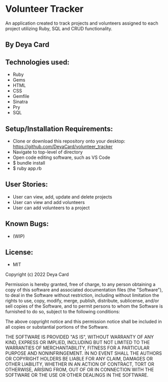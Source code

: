 # Volunteer Tracker

An application created to track projects and volunteers assigned to each project utilizing Ruby, SQL and CRUD functionality. 

## By Deya Card

## Technologies used:
* Ruby
* Gems
* HTML
* CSS
* Gemfile
* Sinatra
* Pry
* SQL


## Setup/Installation Requirements:
* Clone or download this repository onto your desktop: https://github.com/DeyaCard/volunteer_tracker
* Navigate to top-level of directory
* Open code editing software, such as VS Code
* $ bundle install 
* $ ruby app.rb


## User Stories:
* User can view, add, update and delete projects
* User can view and add volunteers
* User can add volunteers to a project


## Known Bugs:
*  (WIP)


## License: 
* MIT

Copyright (c) 2022 Deya Card

Permission is hereby granted, free of charge, to any person obtaining a copy of this software and associated documentation files (the "Software"), to deal in the Software without restriction, including without limitation the rights to use, copy, modify, merge, publish, distribute, sublicense, and/or sell copies of the Software, and to permit persons to whom the Software is furnished to do so, subject to the following conditions:

The above copyright notice and this permission notice shall be included in all copies or substantial portions of the Software.

THE SOFTWARE IS PROVIDED "AS IS", WITHOUT WARRANTY OF ANY KIND, EXPRESS OR IMPLIED, INCLUDING BUT NOT LIMITED TO THE WARRANTIES OF MERCHANTABILITY, FITNESS FOR A PARTICULAR PURPOSE AND NONINFRINGEMENT. IN NO EVENT SHALL THE AUTHORS OR COPYRIGHT HOLDERS BE LIABLE FOR ANY CLAIM, DAMAGES OR OTHER LIABILITY, WHETHER IN AN ACTION OF CONTRACT, TORT OR OTHERWISE, ARISING FROM, OUT OF OR IN CONNECTION WITH THE SOFTWARE OR THE USE OR OTHER DEALINGS IN THE SOFTWARE.